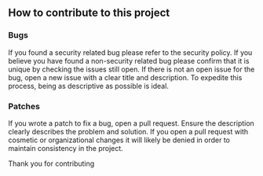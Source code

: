 ## How to contribute to this project

### Bugs
If you found a security related bug please refer to the security policy. 
If you believe you have found a non-security related bug please confirm that it is unique by checking the issues still open. 
If there is not an open issue for the bug, open a new issue with a clear title and description. To expedite this process, being as descriptive as possible is ideal. 
### Patches
If you wrote a patch to fix a bug, open a pull request. Ensure the description clearly describes the problem and solution.
If you open a pull request with cosmetic or organizational changes it will likely be denied in order to maintain consistency in the project.

Thank you for contributing
